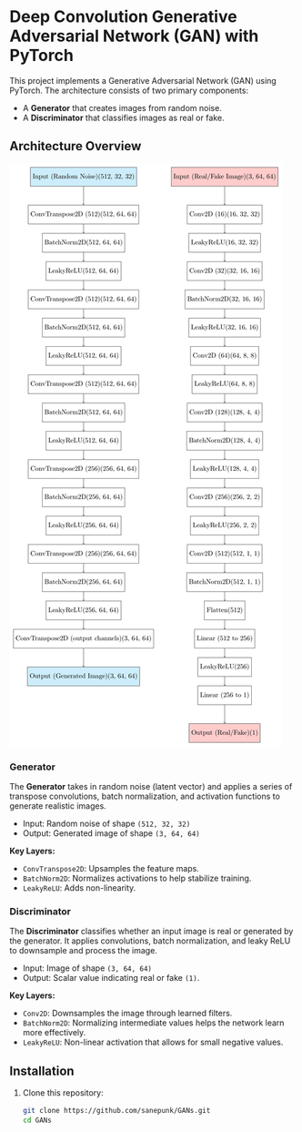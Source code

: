 # Deep Convolution Generative Adversarial Network (GAN) with PyTorch

This project implements a Generative Adversarial Network (GAN) using PyTorch. The architecture consists of two primary components:
- A **Generator** that creates images from random noise.
- A **Discriminator** that classifies images as real or fake.

## Architecture Overview

![GAN_architecture](GAN_architecture.jpg)
### Generator
The **Generator** takes in random noise (latent vector) and applies a series of transpose convolutions, batch normalization, and activation functions to generate realistic images.

- Input: Random noise of shape `(512, 32, 32)`
- Output: Generated image of shape `(3, 64, 64)`

**Key Layers:**
- `ConvTranspose2D`: Upsamples the feature maps.
- `BatchNorm2D`: Normalizes activations to help stabilize training.
- `LeakyReLU`: Adds non-linearity.

### Discriminator
The **Discriminator** classifies whether an input image is real or generated by the generator. It applies convolutions, batch normalization, and leaky ReLU to downsample and process the image.

- Input: Image of shape `(3, 64, 64)`
- Output: Scalar value indicating real or fake `(1)`.

**Key Layers:**
- `Conv2D`: Downsamples the image through learned filters.
- `BatchNorm2D`: Normalizing intermediate values helps the network learn more effectively.
- `LeakyReLU`: Non-linear activation that allows for small negative values.

## Installation

1. Clone this repository:
   ```bash
   git clone https://github.com/sanepunk/GANs.git
   cd GANs
